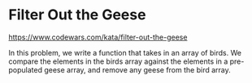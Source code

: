 # Filter Out the Geese
https://www.codewars.com/kata/filter-out-the-geese

In this problem, we write a function that takes in an array of birds. We compare the elements in the birds array against the elements in a pre-populated geese array, and remove any geese from the bird array.
